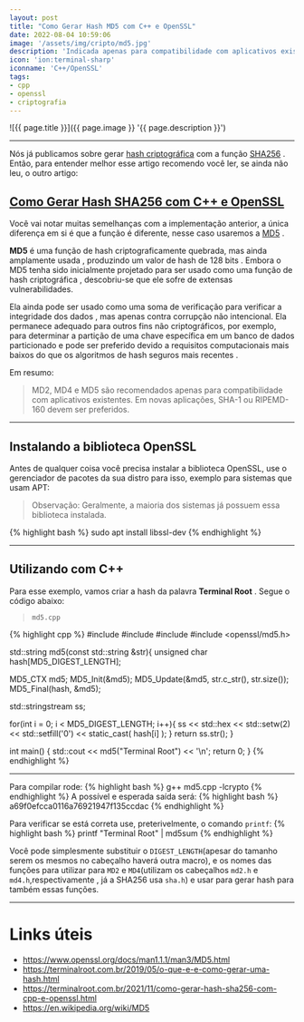 ```yaml
---
layout: post
title: "Como Gerar Hash MD5 com C++ e OpenSSL"
date: 2022-08-04 10:59:06
image: '/assets/img/cripto/md5.jpg'
description: 'Indicada apenas para compatibilidade com aplicativos existentes. Em novas aplicações, SHA-1 ou RIPEMD-160 devem ser preferidos.'
icon: 'ion:terminal-sharp'
iconname: 'C++/OpenSSL'
tags:
- cpp
- openssl
- criptografia
---
```


![{{ page.title }}]({{ page.image }} '{{ page.description }}')

---

Nós já publicamos sobre gerar [hash criptográfica](https://terminalroot.com.br/2019/05/o-que-e-e-como-gerar-uma-hash.html) com a função [SHA256](https://terminalroot.com.br/2021/11/como-gerar-hash-sha256-com-cpp-e-openssl.html) . Então, para entender melhor esse artigo recomendo você ler, se ainda não leu, o outro artigo:

## [Como Gerar Hash SHA256 com C++ e OpenSSL](https://terminalroot.com.br/2021/11/como-gerar-hash-sha256-com-cpp-e-openssl.html)

Você vai notar muitas semelhanças com a implementação anterior, a única diferença em si é que a função é diferente, nesse caso usaremos a [MD5](https://en.wikipedia.org/wiki/MD5) .

**MD5** é uma função de hash criptograficamente quebrada, mas ainda amplamente usada , produzindo um valor de hash de 128 bits . Embora o MD5 tenha sido inicialmente projetado para ser usado como uma função de hash criptográfica , descobriu-se que ele sofre de extensas vulnerabilidades. 

Ela ainda pode ser usado como uma soma de verificação para verificar a integridade dos dados , mas apenas contra corrupção não intencional. Ela permanece adequado para outros fins não criptográficos, por exemplo, para determinar a partição de uma chave específica em um banco de dados particionado e pode ser preferido devido a requisitos computacionais mais baixos do que os algoritmos de hash seguros mais recentes .

Em resumo:
> MD2, MD4 e MD5 são recomendados apenas para compatibilidade com aplicativos existentes. Em novas aplicações, SHA-1 ou RIPEMD-160 devem ser preferidos.

---

## Instalando a biblioteca OpenSSL
Antes de qualquer coisa você precisa instalar a biblioteca OpenSSL, use o gerenciador de pacotes da sua distro para isso, exemplo para sistemas que usam APT:
> Observação: Geralmente, a maioria dos sistemas já possuem essa biblioteca instalada.

{% highlight bash %}
sudo apt install libssl-dev
{% endhighlight %}

---

## Utilizando com C++
Para esse exemplo, vamos criar a hash da palavra **Terminal Root** . Segue o código abaixo:
> `md5.cpp`

{% highlight cpp %}
#include <iostream>
#include <iomanip>
#include <sstream>
#include <openssl/md5.h>

std::string md5(const std::string &str){
  unsigned char hash[MD5_DIGEST_LENGTH];

  MD5_CTX md5;
  MD5_Init(&md5);
  MD5_Update(&md5, str.c_str(), str.size());
  MD5_Final(hash, &md5);

  std::stringstream ss;

  for(int i = 0; i < MD5_DIGEST_LENGTH; i++){
    ss << std::hex << std::setw(2) << std::setfill('0') << static_cast<int>( hash[i] );
  }
  return ss.str();
}

int main() {
  std::cout << md5("Terminal Root") << '\n';
  return 0;
}
{% endhighlight %}

---

Para compilar rode:
{% highlight bash %}
g++ md5.cpp -lcrypto
{% endhighlight %}
A possível e esperada saída será:
{% highlight bash %}
a69f0efcca0116a76921947f135ccdac
{% endhighlight %}

Para verificar se está correta use, preterivelmente, o comando `printf`:
{% highlight bash %}
printf "Terminal Root" | md5sum
{% endhighlight %}

Você pode simplesmente substituir o `DIGEST_LENGTH`(apesar do tamanho serem os mesmos no cabeçalho haverá outra macro), e os nomes das funções para utilizar para `MD2` e `MD4`(utilizam os cabeçalhos `md2.h` e `md4.h`,respectivamente , já a SHA256 usa `sha.h`) e usar para gerar hash para também essas funções.

---

# Links úteis
+ <https://www.openssl.org/docs/man1.1.1/man3/MD5.html>
+ <https://terminalroot.com.br/2019/05/o-que-e-e-como-gerar-uma-hash.html>
+ <https://terminalroot.com.br/2021/11/como-gerar-hash-sha256-com-cpp-e-openssl.html>
+ <https://en.wikipedia.org/wiki/MD5>



